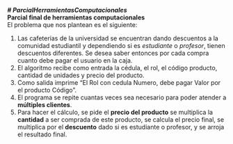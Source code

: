 <em><strong># ParcialHerramientasComputacionales</em></strong><br>
<strong>Parcial final de herramientas computacionales</strong><br>El problema que nos plantean es el siguiente:<br><ol type=”A”>
<li>Las cafeterías de la universidad se encuentran dando descuentos a la comunidad estudiantil y dependiendo si es <em>estudiante</em> o <em>profesor</em>, tienen descuentos diferentes. Se desea saber entonces por cada compra cuanto debe pagar el usuario en la caja.</li> 
<li>El algoritmo recibe como entrada la cédula, el rol, el código producto, cantidad de unidades y precio del producto.</li>
<li>Como salida imprime “El Rol con cedula Numero, debe pagar Valor por el producto Código”.</li>
<li>El programa se repite cuantas veces sea necesario para poder atender a <strong>múltiples clientes</strong>.</li>
<li>Para hacer el cálculo, se pide el <strong>precio del producto</strong> se multiplica la <strong>cantidad</strong> a ser comprada de este producto, se calcula el precio final, se multiplica por el <strong>descuento</strong> dado si es estudiante o profesor, y se arroja el resultado final.</li>
</ol>
